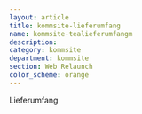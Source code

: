 ```yaml
---
layout: article
title: kommsite-lieferumfang
name: kommsite-tealieferumfangm
description: 
category: kommsite
department: kommsite
section: Web Relaunch
color_scheme: orange
---
```


Lieferumfang